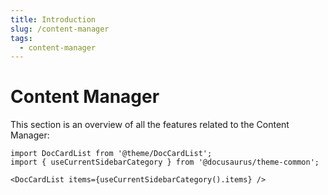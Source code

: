 ```yaml
---
title: Introduction
slug: /content-manager
tags:
  - content-manager
---
```


# Content Manager

This section is an overview of all the features related to the Content Manager:

```mdx-code-block
import DocCardList from '@theme/DocCardList';
import { useCurrentSidebarCategory } from '@docusaurus/theme-common';

<DocCardList items={useCurrentSidebarCategory().items} />
```
